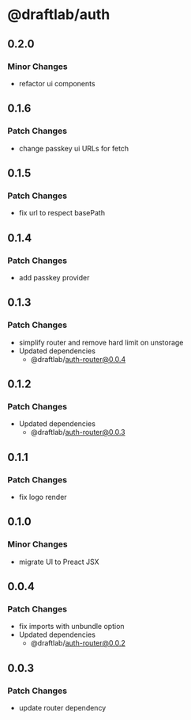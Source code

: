 # @draftlab/auth

## 0.2.0

### Minor Changes

- refactor ui components

## 0.1.6

### Patch Changes

- change passkey ui URLs for fetch

## 0.1.5

### Patch Changes

- fix url to respect basePath

## 0.1.4

### Patch Changes

- add passkey provider

## 0.1.3

### Patch Changes

- simplify router and remove hard limit on unstorage
- Updated dependencies
  - @draftlab/auth-router@0.0.4

## 0.1.2

### Patch Changes

- Updated dependencies
  - @draftlab/auth-router@0.0.3

## 0.1.1

### Patch Changes

- fix logo render

## 0.1.0

### Minor Changes

- migrate UI to Preact JSX

## 0.0.4

### Patch Changes

- fix imports with unbundle option
- Updated dependencies
  - @draftlab/auth-router@0.0.2

## 0.0.3

### Patch Changes

- update router dependency
